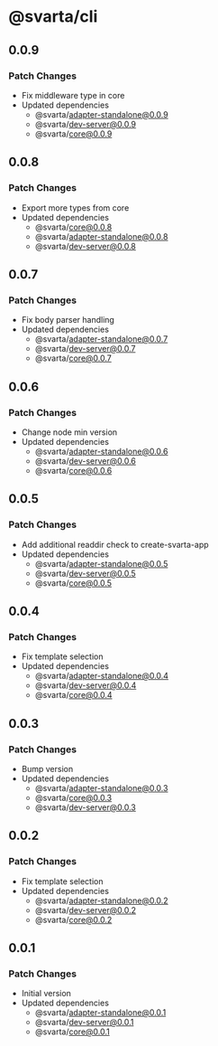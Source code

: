 # @svarta/cli

## 0.0.9

### Patch Changes

- Fix middleware type in core
- Updated dependencies
  - @svarta/adapter-standalone@0.0.9
  - @svarta/dev-server@0.0.9
  - @svarta/core@0.0.9

## 0.0.8

### Patch Changes

- Export more types from core
- Updated dependencies
  - @svarta/core@0.0.8
  - @svarta/adapter-standalone@0.0.8
  - @svarta/dev-server@0.0.8

## 0.0.7

### Patch Changes

- Fix body parser handling
- Updated dependencies
  - @svarta/adapter-standalone@0.0.7
  - @svarta/dev-server@0.0.7
  - @svarta/core@0.0.7

## 0.0.6

### Patch Changes

- Change node min version
- Updated dependencies
  - @svarta/adapter-standalone@0.0.6
  - @svarta/dev-server@0.0.6
  - @svarta/core@0.0.6

## 0.0.5

### Patch Changes

- Add additional readdir check to create-svarta-app
- Updated dependencies
  - @svarta/adapter-standalone@0.0.5
  - @svarta/dev-server@0.0.5
  - @svarta/core@0.0.5

## 0.0.4

### Patch Changes

- Fix template selection
- Updated dependencies
  - @svarta/adapter-standalone@0.0.4
  - @svarta/dev-server@0.0.4
  - @svarta/core@0.0.4

## 0.0.3

### Patch Changes

- Bump version
- Updated dependencies
  - @svarta/adapter-standalone@0.0.3
  - @svarta/core@0.0.3
  - @svarta/dev-server@0.0.3

## 0.0.2

### Patch Changes

- Fix template selection
- Updated dependencies
  - @svarta/adapter-standalone@0.0.2
  - @svarta/dev-server@0.0.2
  - @svarta/core@0.0.2

## 0.0.1

### Patch Changes

- Initial version
- Updated dependencies
  - @svarta/adapter-standalone@0.0.1
  - @svarta/dev-server@0.0.1
  - @svarta/core@0.0.1
